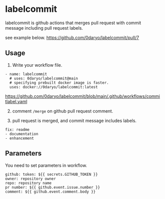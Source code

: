 # labelcommit
labelcommit is github actions that merges pull request with commit message including pull request labels.

see example below.
https://github.com/0daryo/labelcommit/pull/7
## Usage
1. Write your workflow file.
  ```
  - name: labelcommit
    # uses: 0daryo/labelcommit@main
    # specifying prebuilt docker image is faster.
    uses: docker://0daryo/labelcommit:latest
  ```
  https://github.com/0daryo/labelcommit/blob/main/.github/workflows/commitlabel.yaml

2. comment ```/merge``` on github pull request comment.

3. pull request is merged, and commit message includes labels.
```
fix: readme
- documentation
- enhancement
```

## Parameters
You need to set parameters in workflow.
```
github: token: ${{ secrets.GITHUB_TOKEN }}
owner: repository owner
repo: repository name
pr number: ${{ github.event.issue.number }}
comment: ${{ github.event.comment.body }}
```

